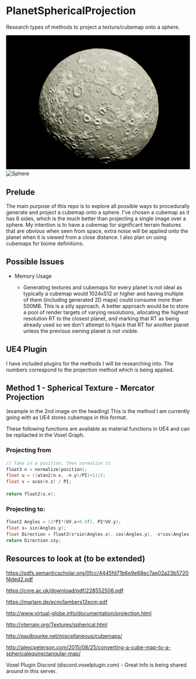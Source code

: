 # PlanetSphericalProjection
Research types of methods to project a texture/cubemap onto a sphere.

![Noise Cubemap](/media/Screenshot_376.png) ![Sphere](https://media.discordapp.net/attachments/563601152885653533/754965420699680799/unknown.png?width=936&height=479)
## Prelude
 The main purpose of this repo is to explore all possible ways to procedurally generate and project a cubemap onto a sphere. 
 I've chosen a cubemap as it has 6 sides, which is the much better than projecting a single image over a sphere.
 My intention is to have a cubemap for significant terrain features that are obvious when seen from space, extra noise will be applied onto the planet when it is viewed from a close distance. I also plan on using cubemaps for biome definitions.

## Possible Issues

* Memory Usage

    - Generating textures and cubemaps for every planet is not ideal as typically a cubemap would 1024x512 or higher and having multiple of them (including generated 2D maps) could consume more than 500MB. This is a silly approach.
    A better approach would be to store a pool of render targets of varying resolutions, allocating the highest resolution RT to the closest planet, and marking that RT as being already used so we don't attempt to hijack that RT for another planet unless the previous owning planet is not visible.



## UE4 Plugin
I have included plugins for the methods I will be researching into. The numbers correspond to the projection method which is being applied.

## Method 1 - Spherical Texture - Mercator Projection
(example in the 2nd image on the heading) 
This is the method I am currently going with as UE4 stores cubemaps in this format. 

These following functions are available as material functions in UE4 and can be repliacted in the Voxel Graph.

### Projecting from
```cpp
// Take in a position, then normalize it
float3 n = normalize(position);
float u = ((atan2(n.x, -n.y)/PI)+1)/2;
float v = acos(n.z) / PI;

return float2(u,v);
```

### Projecting to:
```cpp
float2 Angles = (2*PI*(UV.x+0.5f), PI*UV.y);
float s= sin(Angles.y);
float Direction = float3(s*sin(Angles.x), cos(Angles.y), -s*cos(Angles.x));
return Direction.xzy;
```

## Resources to look at (to be extended)
https://pdfs.semanticscholar.org/0fcc/4445fd71b6e9e68ec7ae02a23b5720f4ded2.pdf

https://core.ac.uk/download/pdf/228552506.pdf

https://marlam.de/ecm/lambers12ecm.pdf

http://www.virtual-globe.info/documentation/projection.html

http://vterrain.org/Textures/spherical.html

http://paulbourke.net/miscellaneous/cubemaps/

http://alexcpeterson.com/2015/08/25/converting-a-cube-map-to-a-sphericalequirectangular-map/

Voxel Plugin Discord (discord.voxelplugin.com) - Great info is being shared around in this server.
